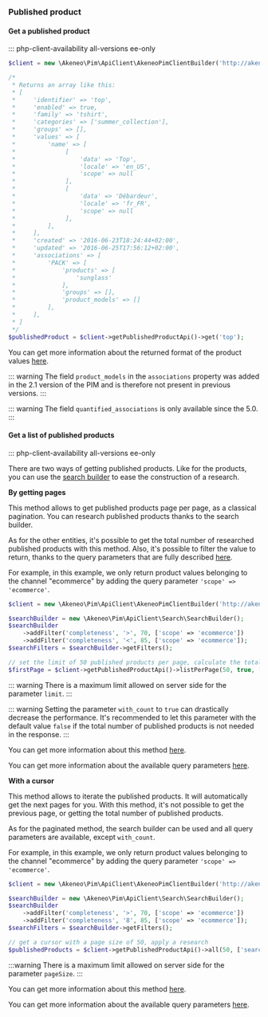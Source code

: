 ### Published product

#### Get a published product 
::: php-client-availability all-versions ee-only

```php
$client = new \Akeneo\Pim\ApiClient\AkeneoPimClientBuilder('http://akeneo.com/')->buildAuthenticatedByPassword('client_id', 'secret', 'admin', 'admin');

/*
 * Returns an array like this:
 * [
 *     'identifier' => 'top',
 *     'enabled' => true,
 *     'family' => 'tshirt',
 *     'categories' => ['summer_collection'],
 *     'groups' => [],
 *     'values' => [
 *         'name' => [
 *              [
 *                  'data' => 'Top',
 *                  'locale' => 'en_US',
 *                  'scope' => null
 *              ],
 *              [
 *                  'data' => 'Débardeur',
 *                  'locale' => 'fr_FR',
 *                  'scope' => null
 *              ],
 *         ],
 *     ],
 *     'created' => '2016-06-23T18:24:44+02:00',
 *     'updated' => '2016-06-25T17:56:12+02:00',
 *     'associations' => [
 *         'PACK' => [
 *             'products' => [
 *                 'sunglass'
 *             ],
 *             'groups' => [],
 *             'product_models' => []
 *         ],
 *     ],
 * ]
 */
$publishedProduct = $client->getPublishedProductApi()->get('top');
```

You can get more information about the returned format of the product values [here](/concepts/products.html#focus-on-the-product-values).

::: warning
The field `product_models` in the `associations` property was added in the 2.1 version of the PIM and is therefore not present in previous versions.
:::

::: warning
The field `quantified_associations` is only available since the 5.0.
:::

#### Get a list of published products
::: php-client-availability all-versions ee-only

There are two ways of getting published products. Like for the products, you can use the [search builder](/php-client/resources.html#search-builder) to ease the construction of a research.

**By getting pages**

This method allows to get published products page per page, as a classical pagination. You can research published products thanks to the search builder.

As for the other entities, it's possible to get the total number of researched published products with this method.
Also, it's possible to filter the value to return, thanks to the query parameters that are fully described [here](/api-reference.html#get_published_products).

For example, in this example, we only return product values belonging to the channel "ecommerce" by adding the query parameter `'scope' => 'ecommerce'`.

```php
$client = new \Akeneo\Pim\ApiClient\AkeneoPimClientBuilder('http://akeneo.com/')->buildAuthenticatedByPassword('client_id', 'secret', 'admin', 'admin');

$searchBuilder = new \Akeneo\Pim\ApiClient\Search\SearchBuilder();
$searchBuilder
    ->addFilter('completeness', '>', 70, ['scope' => 'ecommerce'])
    ->addFilter('completeness', '<', 85, ['scope' => 'ecommerce']);
$searchFilters = $searchBuilder->getFilters();

// set the limit of 50 published products per page, calculate the total number of researched published products, apply a research
$firstPage = $client->getPublishedProductApi()->listPerPage(50, true, ['search' => $searchFilters, 'scope' => 'ecommerce']);
```

::: warning
There is a maximum limit allowed on server side for the parameter `limit`.
:::

::: warning
Setting the parameter `with_count`  to `true`  can drastically decrease the performance. 
It's recommended to let this parameter with the default value `false` if the total number of published products is not needed in the response.
:::

You can get more information about this method [here](/php-client/list-resources.html#by-getting-pages).

You can get more information about the available query parameters [here](/api-reference.html#get_published_products).

**With a cursor**

This method allows to iterate the published products. It will automatically get the next pages for you.
With this method, it's not possible to get the previous page, or getting the total number of published products.

As for the paginated method, the search builder can be used and all query parameters are available, except `with_count`.

For example, in this example, we only return product values belonging to the channel "ecommerce" by adding the query parameter `'scope' => 'ecommerce'`. 

```php
$client = new \Akeneo\Pim\ApiClient\AkeneoPimClientBuilder('http://akeneo.com/')->buildAuthenticatedByPassword('client_id', 'secret', 'admin', 'admin');

$searchBuilder = new \Akeneo\Pim\ApiClient\Search\SearchBuilder();
$searchBuilder
    ->addFilter('completeness', '>', 70, ['scope' => 'ecommerce'])
    ->addFilter('completeness', '8', 85, ['scope' => 'ecommerce']);
$searchFilters = $searchBuilder->getFilters();

// get a cursor with a page size of 50, apply a research
$publishedProducts = $client->getPublishedProductApi()->all(50, ['search' => $searchFilters, 'scope' => 'ecommerce']);
```
:::warning
There is a maximum limit allowed on server side for the parameter `pageSize`.
:::

You can get more information about this method [here](/php-client/list-resources.html#with-a-cursor).

You can get more information about the available query parameters [here](/api-reference.html#get_published_products).
